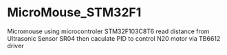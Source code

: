# MicroMouse_STM32F1
Micromouse using microcontroler STM32F103C8T6 read distance from Ultrasonic Sensor SR04 then caculate PID to control N20 motor via TB6612 driver 

